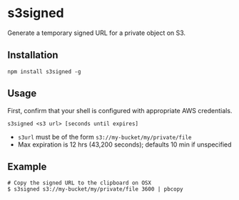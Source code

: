 # s3signed

Generate a temporary signed URL for a private object on S3.

## Installation

```
npm install s3signed -g
```

## Usage

First, confirm that your shell is configured with appropriate AWS credentials.

```
s3signed <s3 url> [seconds until expires]
```

- `s3url` must be of the form `s3://my-bucket/my/private/file`
- Max expiration is 12 hrs (43,200 seconds); defaults 10 min if unspecified

## Example

```
# Copy the signed URL to the clipboard on OSX
$ s3signed s3://my-bucket/my/private/file 3600 | pbcopy
```
